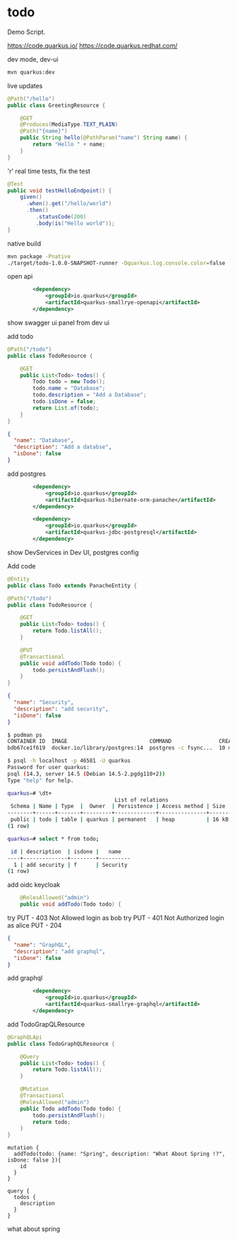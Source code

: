 # todo

Demo Script.

https://code.quarkus.io/
https://code.quarkus.redhat.com/

dev mode, dev-ui

```bash
mvn quarkus:dev
```

live updates

```java
@Path("/hello")
public class GreetingResource {

    @GET
    @Produces(MediaType.TEXT_PLAIN)
    @Path("{name}")
    public String hello(@PathParam("name") String name) {
        return "Hello " + name;
    }
}
```

'r' real time tests, fix the test

```java
@Test
public void testHelloEndpoint() {
    given()
      .when().get("/hello/world")
      .then()
         .statusCode(200)
         .body(is("Hello world"));
}
```

native build

```bash
mvn package -Pnative
./target/todo-1.0.0-SNAPSHOT-runner -Dquarkus.log.console.color=false
```

open api

```xml
        <dependency>
            <groupId>io.quarkus</groupId>
            <artifactId>quarkus-smallrye-openapi</artifactId>
        </dependency>
```

show swagger ui panel from dev ui

add todo

```java
@Path("/todo")
public class TodoResource {

    @GET
    public List<Todo> todos() {
        Todo todo = new Todo();
        todo.name = "Database";
        todo.description = "Add a Database";
        todo.isDone = false;
        return List.of(todo);
    }
}
```

```json
{
  "name": "Database",
  "description": "Add a databse",
  "isDone": false
}
```

add postgres 

```xml
        <dependency>
            <groupId>io.quarkus</groupId>
            <artifactId>quarkus-hibernate-orm-panache</artifactId>
        </dependency>

        <dependency>
            <groupId>io.quarkus</groupId>
            <artifactId>quarkus-jdbc-postgresql</artifactId>
        </dependency>
```

show DevServices in Dev UI, postgres config

Add code

```java
@Entity
public class Todo extends PanacheEntity {
```

```java
@Path("/todo")
public class TodoResource {

    @GET
    public List<Todo> todos() {
        return Todo.listAll();
    }

    @PUT
    @Transactional
    public void addTodo(Todo todo) {
        todo.persistAndFlush();
    }
}
```

```json
{
  "name": "Security",
  "description": "add security",
  "isDone": false
}
```

```bash
$ podman ps
CONTAINER ID  IMAGE                          COMMAND               CREATED         STATUS         PORTS                    NAMES
bdb67ce1f619  docker.io/library/postgres:14  postgres -c fsync...  10 minutes ago  Up 10 minutes  0.0.0.0:46581->5432/tcp  affectionate_benz

$ psql -h localhost -p 46581 -U quarkus 
Password for user quarkus: 
psql (14.3, server 14.5 (Debian 14.5-2.pgdg110+2))
Type "help" for help.

quarkus=# \dt+
                                  List of relations
 Schema | Name | Type  |  Owner  | Persistence | Access method | Size  | Description 
--------+------+-------+---------+-------------+---------------+-------+-------------
 public | todo | table | quarkus | permanent   | heap          | 16 kB | 
(1 row)

quarkus=# select * from todo;

 id | description  | isdone |   name   
----+--------------+--------+----------
  1 | add security | f      | Security
(1 row)
```

add oidc keycloak


```java
    @RolesAllowed("admin")
    public void addTodo(Todo todo) {
```

try PUT - 403 Not Allowed
login as bob
try PUT - 401 Not Authorized
login as alice
PUT - 204

```json
{
  "name": "GraphQL",
  "description": "add graphql",
  "isDone": false
}
```

add graphql

```xml
        <dependency>
            <groupId>io.quarkus</groupId>
            <artifactId>quarkus-smallrye-graphql</artifactId>
        </dependency>
```

add TodoGrapQLResource

```java
@GraphQLApi
public class TodoGraphQLResource {

    @Query
    public List<Todo> todos() {
        return Todo.listAll();
    }

    @Mutation
    @Transactional
    @RolesAllowed("admin")
    public Todo addTodo(Todo todo) {
        todo.persistAndFlush();
        return todo;
    }
}
```

```
mutation {
  addTodo(todo: {name: "Spring", description: "What About Spring !?", isDone: false }){
    id
  }
}
```

```
query {
  todos {
    description
  }
}
```

what about spring
